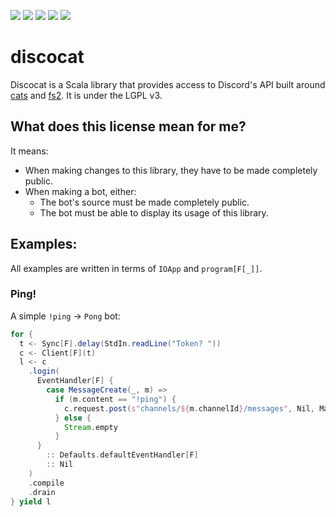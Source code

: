 [![](https://img.shields.io/codacy/grade/8a52090e000f44d0b99f8fcdf80b6cff.svg?style=flat-square)](https://www.codacy.com/app/srn/discocat?utm_source=github.com&amp;utm_medium=referral&amp;utm_content=sorenbug/discocat&amp;utm_campaign=Badge_Grade)
[![](https://img.shields.io/sonar/https/sonarcloud.io/sorenbug_discocat/violations.svg?format=long&style=flat-square)](https://sonarcloud.io/dashboard?id=sorenbug_discocat)
[![](https://img.shields.io/librariesio/github/sorenbug/discocat.svg?style=flat-square)](https://libraries.io/github/sorenbug/discocat)
[![](https://img.shields.io/github/license/sorenbug/discocat.svg?style=flat-square)](https://www.gnu.org/licenses/lgpl-3.0.en.html)
[![](https://img.shields.io/discord/390751088829005826.svg?style=flat-square)](https://discord.gg/TQZ5Brw)

# discocat

Discocat is a Scala library that provides access to Discord's API built around [cats](https://typelevel.org/cats/) and [fs2](https://fs2.io/). It is under the LGPL v3.

## What does this license mean for me?

It means:
- When making changes to this library, they have to be made completely public.
- When making a bot, either:
  - The bot's source must be made completely public.
  - The bot must be able to display its usage of this library.
  
## Examples:

All examples are written in terms of `IOApp` and `program[F[_]]`.

### Ping!

A simple `!ping` -> `Pong` bot:

```scala
for {
  t <- Sync[F].delay(StdIn.readLine("Token? "))
  c <- Client[F](t)
  l <- c
    .login(
      EventHandler[F] {
        case MessageCreate(_, m) =>
          if (m.content == "!ping") {
            c.request.post(s"channels/${m.channelId}/messages", Nil, Map("content" -> "Pong!")).drain
          } else {
            Stream.empty
          }
      }
        :: Defaults.defaultEventHandler[F]
        :: Nil
    )
    .compile
    .drain
} yield l
```
